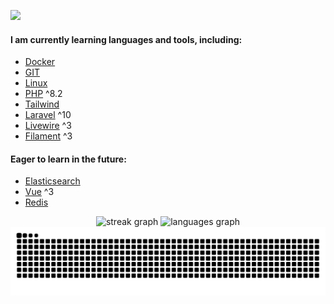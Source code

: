 ![](https://komarev.com/ghpvc/?username=mental-sigsegv)

#### I am currently learning languages and tools, including:
- [Docker](https://www.docker.com/)
- [GIT](https://git-scm.com/)
- [Linux](https://ubuntu.com/)
- [PHP](https://www.php.net/) ^8.2
- [Tailwind](https://tailwindcss.com/)
- [Laravel](https://laravel.com/) ^10
- [Livewire](https://livewire.laravel.com/) ^3
- [Filament](https://filamentphp.com/) ^3

#### Eager to learn in the future:
- [Elasticsearch](https://www.elastic.co/elasticsearch)
- [Vue](https://vuejs.org/) ^3
- [Redis](https://redis.io/)

<div align="center">
  <img src="https://streak-stats.demolab.com?user=mental-sigsegv&locale=en&mode=daily&theme=gruvbox-duo&hide_border=true&border_radius=5&order=3" height="150" alt="streak graph"  />
  <img src="https://github-readme-stats.vercel.app/api/top-langs?username=mental-sigsegv&locale=en&hide_title=false&layout=compact&card_width=320&langs_count=6&theme=gruvbox&bg_color=00000000&hide_border=true&order=2" height="150" alt="languages graph"  />
</div>

<img src="https://raw.githubusercontent.com/mental-sigsegv/mental-sigsegv/output/snake.svg" alt="Snake animation" />
    
